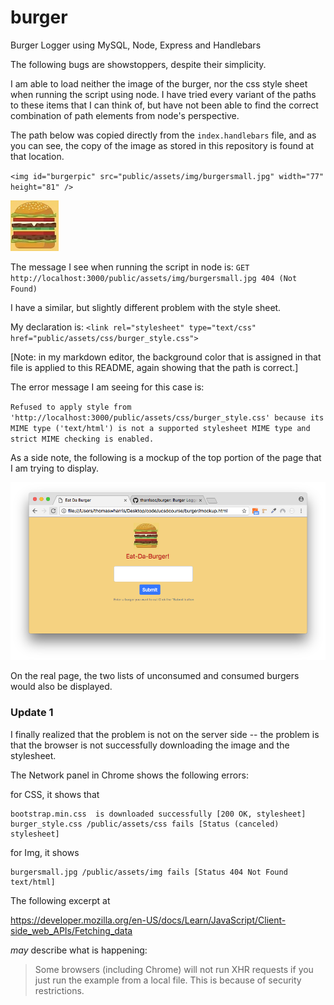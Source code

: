 # burger
Burger Logger using MySQL, Node, Express and Handlebars

The following bugs are showstoppers, despite their simplicity.

I am able to load neither the image of the burger, nor the css style sheet when running the script using node. I have tried every variant of the paths to these items that I can think of, but have not been able to find the correct combination of path elements from node's perspective.

The path below was copied directly from the `index.handlebars` file, and as you can see, the copy of the image as stored in this repository is found at that location.

`<img id="burgerpic" src="public/assets/img/burgersmall.jpg" width="77" height="81" />`

<img id="burgerpic" src="public/assets/img/burgersmall.jpg" width="77" height="81" />

The message I see when running the script in node is:
`GET http://localhost:3000/public/assets/img/burgersmall.jpg 404 (Not Found)`

I have a similar, but slightly different problem with the style sheet.

My declaration is:
`<link rel="stylesheet" type="text/css" href="public/assets/css/burger_style.css">`

<link rel="stylesheet" type="text/css" href="public/assets/css/burger_style.css">

[Note: in my markdown editor, the background color that is assigned in that file is applied to this README, again showing that the path is correct.]

The error message I am seeing for this case is:

`Refused to apply style from 'http://localhost:3000/public/assets/css/burger_style.css'
because its MIME type ('text/html') is not a supported stylesheet MIME type
and strict MIME checking is enabled.`

As a side note, the following is a mockup of the top portion of the page that I am trying to display.

![Screenshot showing the Eat Da Burger Mockup Page](screenshots/EatDaBurgerMockup.png "Eat Da Burger Mockup")

On the real page, the two lists of unconsumed and consumed burgers would also be displayed.

### Update 1

I finally realized that the problem is not on the server side -- the problem is that the browser is not successfully downloading the image and the stylesheet.

The Network panel in Chrome shows the following errors:

for CSS, it shows that  

    bootstrap.min.css  is downloaded successfully [200 OK, stylesheet]    
    burger_style.css /public/assets/css fails [Status (canceled) stylesheet]

for Img, it shows  

    burgersmall.jpg /public/assets/img fails [Status 404 Not Found text/html]

The following excerpt at  

  <https://developer.mozilla.org/en-US/docs/Learn/JavaScript/Client-side_web_APIs/Fetching_data>

*may* describe what is happening:

>Some browsers (including Chrome) will not run XHR requests if you just run the example from a local file. This is because of security restrictions.


